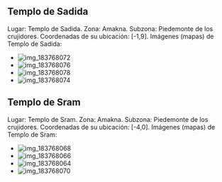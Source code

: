 ## Templo de Sadida
Lugar: Templo de Sadida.
Zona: Amakna.
Subzona: Piedemonte de los crujidores.
Coordenadas de su ubicación: [-1,9].
Imágenes (mapas) de Templo de Sadida:
- ![img_183768072](https://media.discordapp.net/attachments/1115311447145193482/1115342079883743272/183768072.jpg)
- ![img_183768076](https://media.discordapp.net/attachments/1115311447145193482/1115342083130134638/183768076.jpg)
- ![img_183768078](https://media.discordapp.net/attachments/1115311447145193482/1115342085239865364/183768078.jpg)
- ![img_183768074](https://media.discordapp.net/attachments/1115311447145193482/1115342081544691853/183768074.jpg)

## Templo de Sram
Lugar: Templo de Sram.
Zona: Amakna.
Subzona: Piedemonte de los crujidores.
Coordenadas de su ubicación: [-4,0].
Imágenes (mapas) de Templo de Sram:
- ![img_183768068](https://media.discordapp.net/attachments/1115311447145193482/1115342053895831622/183768068.jpg)
- ![img_183768066](https://media.discordapp.net/attachments/1115311447145193482/1115342052566253648/183768066.jpg)
- ![img_183768064](https://media.discordapp.net/attachments/1115311447145193482/1115342051228274798/183768064.jpg)
- ![img_183768070](https://media.discordapp.net/attachments/1115311447145193482/1115342076666720417/183768070.jpg)